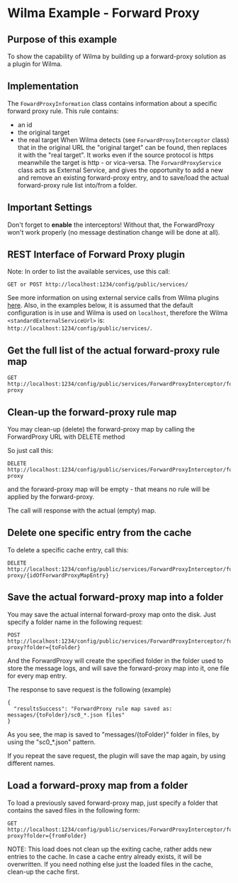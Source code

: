 Wilma Example - Forward Proxy
=============================

Purpose of this example
---------------------------------------
To show the capability of Wilma by building up a forward-proxy solution as a plugin for Wilma.

Implementation
---------------------------------------
The `FowardProxyInformation` class contains information about a specific forward proxy rule. This rule contains:
- an id
- the original target
- the real target
When Wilma detects (see `ForwardProxyInterceptor` class) that in the original URL the "original target" can be found, 
then replaces it with the "real target". It works even if the source protocol is https meanwhile the target is http - or vica-versa.
The `ForwardProxyService` class acts as External Service, and gives the opportunity to add a new and remove an existing 
forward-proxy entry, and to save/load the actual forward-proxy rule list into/from a folder.

Important Settings
---------------------------------------
Don't forget to **enable** the interceptors! Without that, the ForwardProxy won't work properly (no message destination change will be done at all).

REST Interface of Forward Proxy plugin
---------------------------------------
Note: In order to list the available services, use this call:
```
GET or POST http://localhost:1234/config/public/services/
```
See more information on using external service calls from Wilma plugins [here](https://github.com/epam/Wilma/wiki/Service-extensions-in-Plugins).
Also, in the examples below, it is assumed that the default configuration is in use and Wilma is used on `localhost`,
therefore the Wilma `<standardExternalServiceUrl>` is: `http://localhost:1234/config/public/services/`.

Get the full list of the actual forward-proxy rule map
---
```
GET http://localhost:1234/config/public/services/ForwardProxyInterceptor/forward-proxy
```

Clean-up the forward-proxy rule map
------------------
You may clean-up (delete) the forward-proxy map by calling the ForwardProxy URL with DELETE method

So just call this:
```
DELETE http://localhost:1234/config/public/services/ForwardProxyInterceptor/forward-proxy
```
and the forward-proxy map will be empty - that means no rule will be applied by the forward-proxy.

The call will response with the actual (empty) map.

Delete one specific entry from the cache
--------------------------
To delete a specific cache entry, call this:
```
DELETE http://localhost:1234/config/public/services/ForwardProxyInterceptor/forward-proxy/{idOfForwardProxyMapEntry}
```

Save the actual forward-proxy map into a folder
-----------------------------------
You may save the actual internal forward-proxy map onto the disk.
Just specify a folder name in the following request:

```
POST http://localhost:1234/config/public/services/ForwardProxyInterceptor/forward-proxy?folder={toFolder}
```
And the ForwardProxy will create the specified folder in the folder used to store the message logs, and will save the forward-proxy map into it,
one file for every map entry.

The response to save request is the following (example)
```
{
  "resultsSuccess": "ForwardProxy rule map saved as: messages/{toFolder}/sc0_*.json files"
}
```
As you see, the map is saved to "messages/{toFolder}" folder in files, by using the "sc0_*.json" pattern.

If you repeat the save request, the plugin will save the map again, by using different names.

Load a forward-proxy map  from a folder
--------------------------
To load a previously saved forward-proxy map, just specify a folder that contains the saved files in the following form:
```
GET http://localhost:1234/config/public/services/ForwardProxyInterceptor/forward-proxy?folder={fromFolder}
```
NOTE: This load does not clean up the exiting cache, rather adds new entries to the cache.
In case a cache entry already exists, it will be overwritten. If you need nothing else just the loaded files in the cache, clean-up the cache first.
